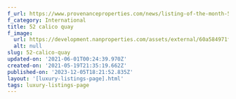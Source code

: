 ```yaml
---
f_url: https://www.provenanceproperties.com/news/listing-of-the-month-52-calico-quay/
f_category: International
title: 52 calico quay
f_image:
  url: https://development.nanproperties.com/assets/external/60a584971f9153a13147f26c_01.jpeg
  alt: null
slug: 52-calico-quay
updated-on: '2021-06-01T00:24:39.970Z'
created-on: '2021-05-19T21:35:19.662Z'
published-on: '2023-12-05T18:21:52.835Z'
layout: '[luxury-listings-page].html'
tags: luxury-listings-page
---
```



